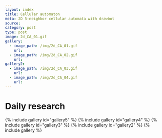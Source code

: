 ```yaml
---
layout: index
title: Cellular automaton
meta: 2D 5-neighbor cellular automata with drawbot
source: 
category: post
type: post
image: 2d_CA_01.gif
gallery:
  - image_path: /img/2d_CA_01.gif
    url:
  - image_path: /img/2d_CA_02.gif
    url: 
gallery2:
  - image_path: /img/2d_CA_03.gif
    url:
  - image_path: /img/2d_CA_04.gif
    url: 
---
```


# Daily research
{% include gallery id="gallery5" %}
{% include gallery id="gallery4" %}
{% include gallery id="gallery3" %}
{% include gallery id="gallery2" %}
{% include gallery %}





